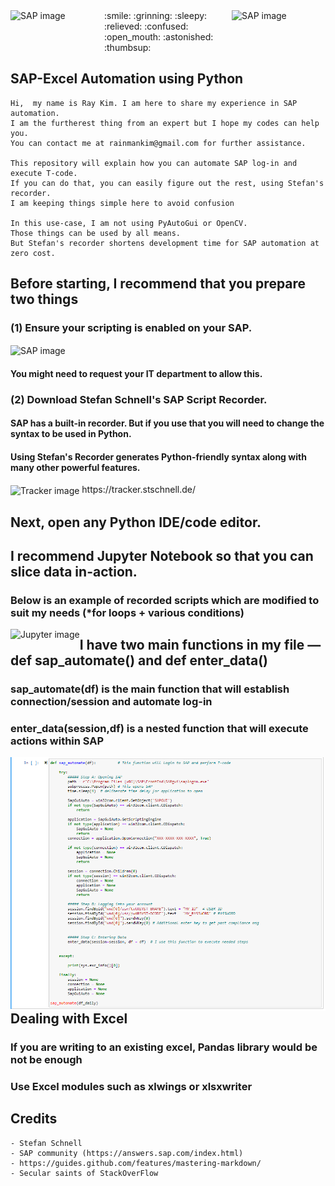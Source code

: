 <img align="left" src="https://user-images.githubusercontent.com/62319355/105017774-2307eb00-5a7f-11eb-94e6-4c22b2b6f77c.png" width="150" height="80" alt="SAP image">
<img align="right" src="https://user-images.githubusercontent.com/62319355/105784475-dad35600-5fb3-11eb-8dc2-eb61292af5bc.png" width="150" height="80" alt="SAP image">
:smile: :grinning: :sleepy: :relieved: :confused: :open_mouth: :astonished: :thumbsup:

## SAP-Excel Automation using Python
```
Hi,  my name is Ray Kim. I am here to share my experience in SAP automation. 
I am the furtherest thing from an expert but I hope my codes can help you.
You can contact me at rainmankim@gmail.com for further assistance.

This repository will explain how you can automate SAP log-in and execute T-code.
If you can do that, you can easily figure out the rest, using Stefan's recorder.
I am keeping things simple here to avoid confusion

In this use-case, I am not using PyAutoGui or OpenCV.
Those things can be used by all means.
But Stefan's recorder shortens development time for SAP automation at zero cost.
```


## Before starting, I recommend that you prepare two things
### (1) Ensure your scripting is enabled on your SAP.
<img align="center" src="https://user-images.githubusercontent.com/62319355/105824646-99659980-5ff9-11eb-9dcb-3cdbd9a4efbf.png" alt="SAP image">

#### You might need to request your IT department to allow this.
### (2) Download Stefan Schnell's SAP Script Recorder.
#### SAP has a built-in recorder. But if you use that you will need to change the syntax to be used in Python.
#### Using Stefan's Recorder generates Python-friendly syntax along with many other powerful features.
<img align="center" src="https://user-images.githubusercontent.com/62319355/105824768-c3b75700-5ff9-11eb-881c-f25490c59efd.gif" alt="Tracker image">
https://tracker.stschnell.de/



## Next, open any Python IDE/code editor. 
## I recommend Jupyter Notebook so that you can slice data in-action.
### Below is an example of recorded scripts which are modified to suit my needs (*for loops + various conditions)
<img align="left" src="https://user-images.githubusercontent.com/62319355/105824896-e9446080-5ff9-11eb-99ee-a6dee9965f80.png"  alt="Jupyter image">


## I have two main functions in my file — def sap_automate()  and def enter_data()
### sap_automate(df) is the main function that will establish connection/session and automate log-in
### enter_data(session,df) is a nested function that will execute actions within SAP
<img align="left" src="https://github.com/rainmankim/SAP_automation_python/blob/master/images/jupyter_snapshot_main.PNG"  alt="Jupyter image">


## Dealing with Excel
### If you are writing to an existing excel, Pandas library would be not be enough
### Use Excel modules such as xlwings or xlsxwriter

## Credits
```
- Stefan Schnell
- SAP community (https://answers.sap.com/index.html)     
- https://guides.github.com/features/mastering-markdown/
- Secular saints of StackOverFlow
```


